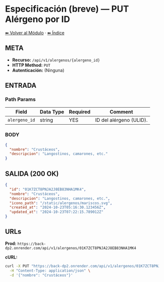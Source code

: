 # Especificación (breve) — PUT Alérgeno por ID

[⬅ Volver al Módulo](../README.md) · [⬅ Índice](../../../README.md)

## META

- **Recurso:** `/api/v1/alergenos/{alergeno_id}`
- **HTTP Method:** `PUT`
- **Autenticación:** (Ninguna)

## ENTRADA

### Path Params

| Field | Data Type | Required | Comment |
|-------|-----------|----------|---------|
| `alergeno_id` | string | YES | ID del alérgeno (ULID). |

### BODY

```json
{
  "nombre": "Crustáceos",
  "descripcion": "Langostinos, camarones, etc."
}
```

## SALIDA (200 OK)

```json
{
  "id": "01K7ZCT8PNJA2J8EB83NHA1MK4",
  "nombre": "Crustáceos",
  "descripcion": "Langostinos, camarones, etc.",
  "icono_path": "/static/alergenos/mariscos.svg",
  "created_at": "2024-10-23T05:16:30.123456Z",
  "updated_at": "2024-10-23T07:22:15.789012Z"
}
```

## URLs

**Prod:** `https://back-dp2.onrender.com/api/v1/alergenos/01K7ZCT8PNJA2J8EB83NHA1MK4`

**cURL:**
```bash
curl -X PUT "https://back-dp2.onrender.com/api/v1/alergenos/01K7ZCT8PNJA2J8EB83NHA1MK4" \
  -H "Content-Type: application/json" \
  -d '{"nombre": "Crustáceos"}'
```
